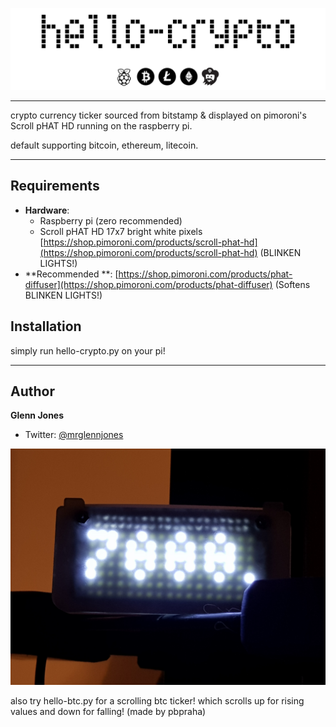 ![hello-crypto](hellocryptologo.png)

----

crypto currency ticker sourced from bitstamp & displayed on pimoroni's Scroll pHAT HD running on the raspberry pi.

default supporting bitcoin, ethereum, litecoin.

----
## Requirements

* **Hardware**:
    - Raspberry pi (zero recommended)
    - Scroll pHAT HD  17x7 bright white pixels [https://shop.pimoroni.com/products/scroll-phat-hd](https://shop.pimoroni.com/products/scroll-phat-hd) (BLINKEN LIGHTS!)
* **Recommended **: [https://shop.pimoroni.com/products/phat-diffuser](https://shop.pimoroni.com/products/phat-diffuser) (Softens BLINKEN LIGHTS!)


## Installation

simply run hello-crypto.py on your pi! 

----


## Author

**Glenn Jones**

* Twitter: [@mrglennjones](https://twitter.com/mrglennjones)



![hello-cryptoimg](20171115_112505.jpg)

also try hello-btc.py for a scrolling btc ticker! which scrolls up for rising values and down for falling! (made by pbpraha)








